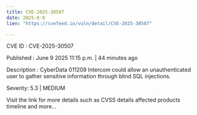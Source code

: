 ```yaml
---
title: CVE-2025-30507
date: 2025-6-9
lien: "https://cvefeed.io/vuln/detail/CVE-2025-30507"

---
```


CVE ID : CVE-2025-30507

Published :  June 9
2025
11:15 p.m. | 44 minutes ago

Description : CyberData 011209 Intercom could allow an unauthenticated user to gather sensitive information through blind SQL injections.

Severity: 5.3 | MEDIUM

Visit the link for more details
such as CVSS details
affected products
timeline
and more...

